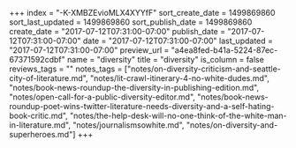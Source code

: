 +++
index = "-K-XMBZEvioMLX4XYYfF"
sort_create_date = 1499869860
sort_last_updated = 1499869860
sort_publish_date = 1499869860
create_date = "2017-07-12T07:31:00-07:00"
publish_date = "2017-07-12T07:31:00-07:00"
date = "2017-07-12T07:31:00-07:00"
last_updated = "2017-07-12T07:31:00-07:00"
preview_url = "a4ea8fed-b41a-5224-87ec-67371592cdbf"
name = "diversity"
title = "diversity"
is_column = false
reviews_tags = ""
notes_tags = ["notes/on-diversity-criticism-and-seattle-city-of-literature.md", "notes/lit-crawl-itinerary-4-no-white-dudes.md", "notes/book-news-roundup-the-diversity-in-publishing-edition.md", "notes/open-call-for-a-public-diversity-editor.md", "notes/book-news-roundup-poet-wins-twitter-literature-needs-diversity-and-a-self-hating-book-critic.md", "notes/the-help-desk-will-no-one-think-of-the-white-man-in-literature.md", "notes/journalismsowhite.md", "notes/on-diversity-and-superheroes.md"]
+++

